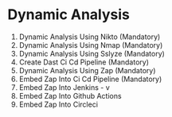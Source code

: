 Dynamic Analysis
===================

1. Dynamic Analysis Using Nikto (Mandatory)
2. Dynamic Analysis Using Nmap (Mandatory)
3. Dynamic Analysis Using Sslyze (Mandatory)
4. Create Dast Ci Cd Pipeline (Mandatory)
5. Dynamic Analysis Using Zap (Mandatory)
6. Embed Zap Into Ci Cd Pipeline (Mandatory)
7. Embed Zap Into Jenkins - v
8. Embed Zap Into Github Actions
9. Embed Zap Into Circleci